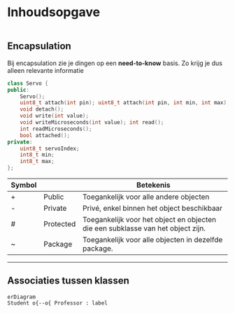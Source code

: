 # Inhoudsopgave
```toc
```

## Encapsulation

Bij encapsulation zie je dingen op een **need-to-know** basis. Zo krijg je dus alleen relevante informatie

```cpp
class Servo {
public:
	Servo(); 
	uint8_t attach(int pin); uint8_t attach(int pin, int min, int max); 
	void detach(); 
	void write(int value); 
	void writeMicroseconds(int value); int read(); 
	int readMicroseconds(); 
	bool attached(); 
private: 
	uint8_t servoIndex; 
	int8_t min; 
	int8_t max; 
};
```

| Symbol |           | Betekenis                                                                       |
| ------ | --------- | ------------------------------------------------------------------------------- |
| +      | Public    | Toegankelijk voor alle andere objecten                                          |
| -      | Private   | Privé, enkel binnen het object beschikbaar                                      |
| *#*    | Protected | Toegankelijk voor het object en objecten die een subklasse van het object zijn. |
| *~*    | Package   | Toegankelijk voor alle objecten in dezelfde package.                                                                                |

---

## Associaties tussen klassen
```mermaid  
erDiagram 
Student o{--o{ Professor : label

```

